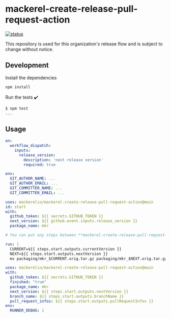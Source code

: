# mackerel-create-release-pull-request-action

<a href="https://github.com/mackerelio/create-release-pull-request-action/actions"><img alt="status" src="https://github.com/mackerelio/create-release-pull-request-action/workflows/build-test/badge.svg"></a>

This repository is used for this organization's release flow and is subject to change without notice.

## Development

Install the dependencies

```bash
npm install
```

Run the tests :heavy_check_mark:

```bash
$ npm test
...
```

## Usage

```yaml
on:
  workflow_dispatch:
    inputs:
      release_version:
        description: 'next release version'
        required: true

env:
  GIT_AUTHOR_NAME: ...
  GIT_AUTHOR_EMAIL: ...
  GIT_COMMITTER_NAME: ...
  GIT_COMMITTER_EMAIL: ...

uses: mackerelio/mackerel-create-release-pull-request-action@main
id: start
with:
  github_token: ${{ secrets.GITHUB_TOKEN }}
  next_version: ${{ github.event.inputs.release_version }}
  package_name: mkr

# You can put any steps between **mackerel-create-release-pull-request-action**s.

run: |
  CURRENT=${{ steps.start.outputs.currentVersion }}
  NEXT=${{ steps.start.outputs.nextVersion }}
  mv packaging/mkr_$CURRENT.orig.tar.gz packaging/mkr_$NEXT.orig.tar.gz

uses: mackerelio/mackerel-create-release-pull-request-action@main
with:
  github_token: ${{ secrets.GITHUB_TOKEN }}
  finished: "true"
  package_name: mkr
  next_version: ${{ steps.start.outputs.nextVersion }}
  branch_name: ${{ steps.start.outputs.branchName }}
  pull_request_infos: ${{ steps.start.outputs.pullRequestInfos }}
env:
  RUNNER_DEBUG: 1
```

